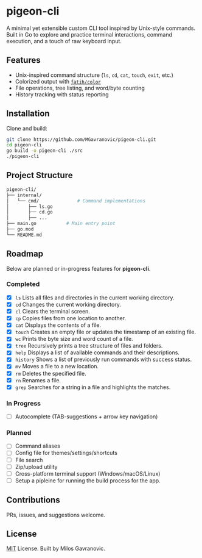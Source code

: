 # pigeon-cli

A minimal yet extensible custom CLI tool inspired by Unix-style commands. Built in Go to explore and practice terminal interactions, command execution, and a touch of raw keyboard input.

## Features

- Unix-inspired command structure (`ls`, `cd`, `cat`, `touch`, `exit`, etc.)
- Colorized output with [`fatih/color`](https://github.com/fatih/color)
- File operations, tree listing, and word/byte counting
- History tracking with status reporting

## Installation

Clone and build:

```bash
git clone https://github.com/MGavranovic/pigeon-cli.git
cd pigeon-cli
go build -o pigeon-cli ./src
./pigeon-cli
```

## Project Structure

```bash
pigeon-cli/
├── internal/
│   └── cmd/              # Command implementations
│       ├── ls.go
│       ├── cd.go
│       ├── ...
├── main.go           # Main entry point
├── go.mod
└── README.md
```

## Roadmap

Below are planned or in-progress features for **pigeon-cli**.

### Completed

- [x] `ls`
      Lists all files and directories in the current working directory.
- [x] `cd`
      Changes the current working directory.
- [x] `cl`
      Clears the terminal screen.
- [x] `cp`
      Copies files from one location to another.
- [x] `cat`
      Displays the contents of a file.
- [x] `touch`
      Creates an empty file or updates the timestamp of an existing file.
- [x] `wc`
      Prints the byte size and word count of a file.
- [x] `tree`
      Recursively prints a tree structure of files and folders.
- [x] `help`
      Displays a list of available commands and their descriptions.
- [x] `history`
      Shows a list of previously run commands with success status.
- [x] `mv`
      Moves a file to a new location.
- [x] `rm`
      Deletes the specified file.
- [x] `rn`
      Renames a file.
- [x] `grep`
      Searches for a string in a file and highlights the matches.

### In Progress

- [ ] Autocomplete (TAB-suggestions + arrow key navigation)

### Planned

- [ ] Command aliases
- [ ] Config file for themes/settings/shortcuts
- [ ] File search
- [ ] Zip/upload utility
- [ ] Cross-platform terminal support (Windows/macOS/Linux)
- [ ] Setup a pipleine for running the build process for the app.

## Contributions

PRs, issues, and suggestions welcome.

## License

[MIT](./LICENSE) License. Built by Milos Gavranovic.
